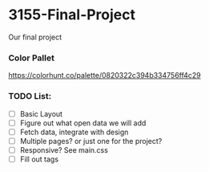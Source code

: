 # 3155-Final-Project
Our final project


### Color Pallet
https://colorhunt.co/palette/0820322c394b334756ff4c29

### TODO List:
- [ ] Basic Layout
- [ ] Figure out what open data we will add
- [ ] Fetch data, integrate with design
- [ ] Multiple pages? or just one for the project?
- [ ] Responsive? See main.css
- [ ] Fill out <head> tags